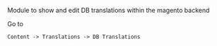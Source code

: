Module to show and edit DB translations within the magento backend

Go to 

    Content -> Translations -> DB Translations